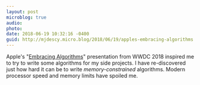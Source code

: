 ```yaml
---
layout: post
microblog: true
audio: 
photo: 
date: 2018-06-19 10:32:16 -0400
guid: http://mjdescy.micro.blog/2018/06/19/apples-embracing-algorithms.html
---
```

Apple's "[Embracing Algorithms](https://developer.apple.com/wwdc18/223)" presentation from WWDC 2018 inspired me to try to write some algorithms for my side projects. I have re-discovered just how hard it can be to write _memory-constrained_ algorithms. Modern processor speed and memory limits have spoiled me. 
